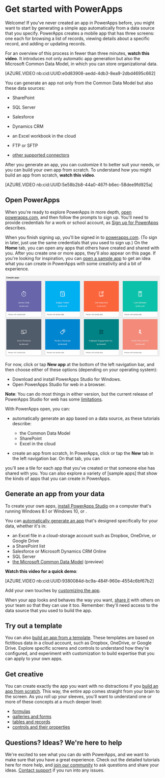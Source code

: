 <properties
	pageTitle="Get started | Microsoft PowerApps"
	description="Quick ways to get started creating and using custom business apps with Microsoft PowerApps"
	services=""
	suite="powerapps"
	documentationCenter="na"
	authors="aftowen"
	manager="erikre"
	editor=""
	tags=""/>

<tags
   ms.service="powerapps"
   ms.devlang="na"
   ms.topic="hero-article"
   ms.tgt_pltfrm="na"
   ms.workload="na"
   ms.date="07/29/2016"
   ms.author="anneta"/>

# Get started with PowerApps #
Welcome! If you've never created an app in PowerApps before, you might want to start by generating a simple app automatically from a data source that you specify. PowerApps creates a mobile app that has three screens: one each for browsing a list of records, viewing details about a specific record, and adding or updating records.

For an overview of this process in fewer than three minutes, **watch this video**. It introduces not only automatic app generation but also the Microsoft Common Data Model, in which you can store organizational data.

[AZURE.VIDEO nb:cid:UUID:e0d83908-aedd-4db3-8ea9-2dbd4695c662]

You can generate an app not only from the Common Data Model but also these data sources:

- SharePoint
- SQL Server
- Salesforce
- Dynamics CRM
- an Excel workbook in the cloud
- FTP or SFTP



- [other supported connectors](connections-list.md)

After you generate an app, you can customize it to better suit your needs, or you can build your own app from scratch. To understand how you might build an app from scratch, **watch this video**.

[AZURE.VIDEO nb:cid:UUID:5e58b2b8-44a0-467f-b6ec-58dee9fd925a]

## Open PowerApps ##
When you're ready to explore PowerApps in more depth, [open powerapps.com](https://web.powerapps.com), and then follow the prompts to sign up. You'll need to provide credentials for a work or school account, as [Sign up for PowerApps](signup-for-powerapps.md) describes.

When you finish signing up, you'll be signed in to [powerapps.com](https://web.powerapps.com). (To sign in later, just use the same credentials that you used to sign up.) On the **Home** tab, you can open any apps that others have created and shared with you. After you create one or more apps, they'll also appear on this page. If you're looking for inspiration, you can [open a sample app](open-and-run-a-sample-app.md) to get an idea what you can create in PowerApps with some creativity and a bit of experience.

![PowerApps home page](./media/getting-started/portal-home.png)

For now, click or tap **New app** at the bottom of the left navigation bar, and then choose either of these options (depending on your operating system):

- Download and install PowerApps Studio for Windows.
- Open PowerApps Studio for web in a browser.

**Note**: You can do most things in either version, but the current release of PowerApps Studio for web has some [limitations](create-app-browser.md).

With PowerApps open, you can:

- automatically generate an app based on a data source, as these tutorials describe:

	- the Common Data Model
	- SharePoint
	- Excel in the cloud
- create an app from scratch, In PowerApps, click or tap the **New** tab in the left navigation bar. On that tab, you can



you'll see a tile for each app that you've created or that someone else has shared with you. You can also explore a variety of [sample apps] that show the kinds of apps that you can create in PowerApps.

## Generate an app from your data ##
To create your own apps, [install PowerApps Studio](https://web.powerapps.com/#/downloads) on a computer that's running Windows 8.1 or Windows 10, or .

You can [automatically generate an app](get-started-create-from-data.md) that's designed specifically for your data, whether it's in:

- an Excel file in a cloud-storage account such as Dropbox, OneDrive, or Google Drive
- a SharePoint list
- Salesforce or Microsoft Dynamics CRM Online
- SQL Server
- [the Microsoft Common Data Model](data-platform-intro.md) (preview)

**Watch this video for a quick demo**:

[AZURE.VIDEO nb:cid:UUID:9380084d-bc9a-484f-960e-4554c6bf67b2]

 Add your own touches by [customizing the app](get-started-create-from-data.md#change-the-app-layout).

When your app looks and behaves the way you want, [share it](share-app.md) with others on your team so that they can use it too. Remember: they'll need access to the data source that you used to build the app.

## Try out a template ##
You can also [build an app from a template](get-started-test-drive.md). These templates are based on fictitious data in a cloud account, such as Dropbox, OneDrive, or Google Drive. Explore specific screens and controls to understand how they're configured, and experiment with customization to build expertise that you can apply to your own apps.  

## Get creative ##
You can create exactly the app you want with no distractions if you [build an app from scratch](get-started-create-from-blank.md). This way, the entire app comes straight from your brain to the screen. As you roll up your sleeves, you'll want to understand one or more of these concepts at a much deeper level:

- [formulas](formula-reference.md)
- [galleries and forms](working-with-forms.md)
- [tables and records](working-with-tables.md)
- [controls and their properties](reference-properties.md)

## Questions? Ideas? We're here to help ##
We're excited to see what you can do with PowerApps, and we want to make sure that you have a great experience. Check out the detailed tutorials here for more help, and [join our community](https://aka.ms/powerapps-community) to ask questions and share your ideas. [Contact support](https://aka.ms/pasupport) if you run into any issues.
